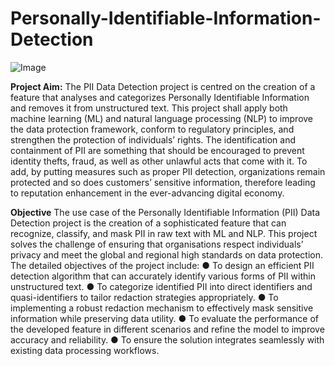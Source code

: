 # Personally-Identifiable-Information-Detection
![Image](https://github.com/user-attachments/assets/8680a1f3-5b7e-4cf5-91ed-02293840f804)

**Project Aim:**
The PII Data Detection project is centred on the creation of a feature that analyses and categorizes Personally Identifiable Information and removes it from unstructured text. This project shall apply both machine learning (ML) and natural language processing (NLP) to improve the data protection framework, conform to regulatory principles, and strengthen the protection of individuals’ rights. The identification and containment of PII are something that should be encouraged to prevent identity thefts, fraud, as well as other unlawful acts that come with it. To add, by putting measures such as proper PII detection, organizations remain protected and so does customers’ sensitive information, therefore leading to reputation enhancement in the ever-advancing digital economy.

**Objective**
The use case of the Personally Identifiable Information (PII) Data Detection project is the creation of a sophisticated feature that can recognize, classify, and mask PII in raw text with ML and NLP. This project solves the challenge of ensuring that organisations respect individuals’ privacy and meet the global and regional high standards on data protection.
The detailed objectives of the project include:
●	To design an efficient PII detection algorithm that can accurately identify various forms of PII within unstructured text.
●	To categorize identified PII into direct identifiers and quasi-identifiers to tailor redaction strategies appropriately.
●	To implementing a robust redaction mechanism to effectively mask sensitive information while preserving data utility.
●	To evaluate the performance of the developed feature in different scenarios and refine the model to improve accuracy and reliability.
●	To ensure the solution integrates seamlessly with existing data processing workflows.

